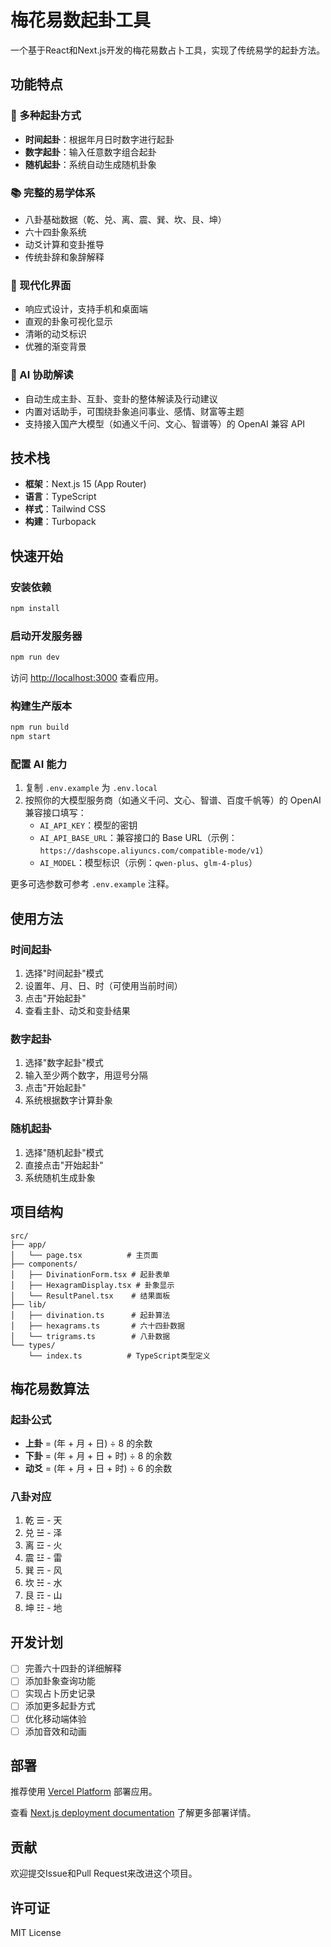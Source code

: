 # 梅花易数起卦工具

一个基于React和Next.js开发的梅花易数占卜工具，实现了传统易学的起卦方法。

## 功能特点

### 🎯 多种起卦方式
- **时间起卦**：根据年月日时数字进行起卦
- **数字起卦**：输入任意数字组合起卦
- **随机起卦**：系统自动生成随机卦象

### 📚 完整的易学体系
- 八卦基础数据（乾、兑、离、震、巽、坎、艮、坤）
- 六十四卦象系统
- 动爻计算和变卦推导
- 传统卦辞和象辞解释

### 🎨 现代化界面
- 响应式设计，支持手机和桌面端
- 直观的卦象可视化显示
- 清晰的动爻标识
- 优雅的渐变背景

### 🤖 AI 协助解读
- 自动生成主卦、互卦、变卦的整体解读及行动建议
- 内置对话助手，可围绕卦象追问事业、感情、财富等主题
- 支持接入国产大模型（如通义千问、文心、智谱等）的 OpenAI 兼容 API

## 技术栈

- **框架**：Next.js 15 (App Router)
- **语言**：TypeScript
- **样式**：Tailwind CSS
- **构建**：Turbopack

## 快速开始

### 安装依赖
```bash
npm install
```

### 启动开发服务器
```bash
npm run dev
```

访问 [http://localhost:3000](http://localhost:3000) 查看应用。

### 构建生产版本
```bash
npm run build
npm start
```

### 配置 AI 能力

1. 复制 `.env.example` 为 `.env.local`
2. 按照你的大模型服务商（如通义千问、文心、智谱、百度千帆等）的 OpenAI 兼容接口填写：
   - `AI_API_KEY`：模型的密钥
   - `AI_API_BASE_URL`：兼容接口的 Base URL（示例：`https://dashscope.aliyuncs.com/compatible-mode/v1`）
   - `AI_MODEL`：模型标识（示例：`qwen-plus`、`glm-4-plus`）

更多可选参数可参考 `.env.example` 注释。

## 使用方法

### 时间起卦
1. 选择"时间起卦"模式
2. 设置年、月、日、时（可使用当前时间）
3. 点击"开始起卦"
4. 查看主卦、动爻和变卦结果

### 数字起卦
1. 选择"数字起卦"模式
2. 输入至少两个数字，用逗号分隔
3. 点击"开始起卦"
4. 系统根据数字计算卦象

### 随机起卦
1. 选择"随机起卦"模式
2. 直接点击"开始起卦"
3. 系统随机生成卦象

## 项目结构

```
src/
├── app/
│   └── page.tsx          # 主页面
├── components/
│   ├── DivinationForm.tsx # 起卦表单
│   ├── HexagramDisplay.tsx # 卦象显示
│   └── ResultPanel.tsx    # 结果面板
├── lib/
│   ├── divination.ts      # 起卦算法
│   ├── hexagrams.ts       # 六十四卦数据
│   └── trigrams.ts        # 八卦数据
└── types/
    └── index.ts          # TypeScript类型定义
```

## 梅花易数算法

### 起卦公式
- **上卦** = (年 + 月 + 日) ÷ 8 的余数
- **下卦** = (年 + 月 + 日 + 时) ÷ 8 的余数
- **动爻** = (年 + 月 + 日 + 时) ÷ 6 的余数

### 八卦对应
1. 乾 ☰ - 天
2. 兑 ☱ - 泽
3. 离 ☲ - 火
4. 震 ☳ - 雷
5. 巽 ☴ - 风
6. 坎 ☵ - 水
7. 艮 ☶ - 山
8. 坤 ☷ - 地

## 开发计划

- [ ] 完善六十四卦的详细解释
- [ ] 添加卦象查询功能
- [ ] 实现占卜历史记录
- [ ] 添加更多起卦方式
- [ ] 优化移动端体验
- [ ] 添加音效和动画

## 部署

推荐使用 [Vercel Platform](https://vercel.com/new?utm_medium=default-template&filter=next.js&utm_source=create-next-app&utm_campaign=create-next-app-readme) 部署应用。

查看 [Next.js deployment documentation](https://nextjs.org/docs/app/building-your-application/deploying) 了解更多部署详情。

## 贡献

欢迎提交Issue和Pull Request来改进这个项目。

## 许可证

MIT License
